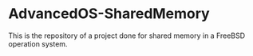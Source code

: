 # AdvancedOS-SharedMemory
This is the repository of a project done for shared memory in a FreeBSD operation system.
